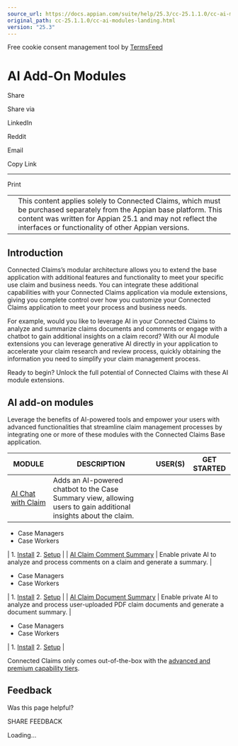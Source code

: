 ```yaml
---
source_url: https://docs.appian.com/suite/help/25.3/cc-25.1.1.0/cc-ai-modules-landing.html
original_path: cc-25.1.1.0/cc-ai-modules-landing.html
version: "25.3"
---
```


Free cookie consent management tool by [TermsFeed](https://www.termsfeed.com/)

# AI Add-On Modules

Share

Share via

LinkedIn

Reddit

Email

Copy Link

* * *

Print

<table><tbody><tr><td><i class="fa fa-check-square-o" aria-hidden="true"></i></td><td>This content applies solely to Connected Claims, which must be purchased separately from the Appian base platform. This content was written for Appian 25.1 and may not reflect the interfaces or functionality of other Appian versions.</td></tr></tbody></table>

## Introduction

Connected Claims’s modular architecture allows you to extend the base application with additional features and functionality to meet your specific use claim and business needs. You can integrate these additional capabilities with your Connected Claims application via module extensions, giving you complete control over how you customize your Connected Claims application to meet your process and business needs.

For example, would you like to leverage AI in your Connected Claims to analyze and summarize claims documents and comments or engage with a chatbot to gain additional insights on a claim record? With our AI module extensions you can leverage generative AI directly in your application to accelerate your claim research and review process, quickly obtaining the information you need to simplify your claim management process.

Ready to begin? Unlock the full potential of Connected Claims with these AI module extensions.

## AI add-on modules

Leverage the benefits of AI-powered tools and empower your users with advanced functionalities that streamline claim management processes by integrating one or more of these modules with the Connected Claims Base application.

| MODULE | DESCRIPTION | USER(S) | GET STARTED |
| --- | --- | --- | --- |
| [AI Chat with Claim](cc-ai-chat-with-claims-module-overview.html) | Adds an AI-powered chatbot to the Case Summary view, allowing users to gain additional insights about the claim. |
-   Case Managers
-   Case Workers

 | 1\. [Install](cc-install-ai-chat-with-claims.html)
2\. [Setup](cc-setup-ai-chat-with-claims.html) |
| [AI Claim Comment Summary](cc-ai-comment-summary-module_overview.html) | Enable private AI to analyze and process comments on a claim and generate a summary. |

-   Case Managers
-   Case Workers

 | 1\. [Install](cc-install-ai-comment-summary.html)
2\. [Setup](cc-setup-ai-claim-comments-summary.html) |
| [AI Claim Document Summary](cc-ai-document-summary-module-overview.html) | Enable private AI to analyze and process user-uploaded PDF claim documents and generate a document summary. |

-   Case Managers
-   Case Workers

 | 1\. [Install](cc-install-ai-document-summary.html)
2\. [Setup](cc-setup-ai-document-summary.html) |

Connected Claims only comes out-of-the-box with the [advanced and premium capability tiers](../Appian_Tiers.html).

## Feedback

Was this page helpful?

SHARE FEEDBACK

Loading...